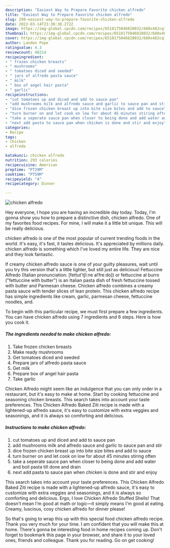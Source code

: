 ```yaml
---
description: "Easiest Way to Prepare Favorite chicken alfredo"
title: "Easiest Way to Prepare Favorite chicken alfredo"
slug: 299-easiest-way-to-prepare-favorite-chicken-alfredo
date: 2022-03-14T23:38:38.272Z
image: https://img-global.cpcdn.com/recipes/6518175046828032/680x482cq70/chicken-alfredo-recipe-main-photo.jpg
thumbnail: https://img-global.cpcdn.com/recipes/6518175046828032/680x482cq70/chicken-alfredo-recipe-main-photo.jpg
cover: https://img-global.cpcdn.com/recipes/6518175046828032/680x482cq70/chicken-alfredo-recipe-main-photo.jpg
author: Landon Pope
ratingvalue: 4.3
reviewcount: 48214
recipeingredient:
- " frozen chicken breasts"
- " mushrooms"
- " tomatoes diced and seeded"
- " jars of alfredo pasta sauce"
- " milk"
- " box of angel hair pasta"
- " garlic"
recipeinstructions:
- "cut tomatoes up and diced and add to sauce pan"
- "add mushrooms milk and alfredo sauce and garlic to sauce pan and stir"
- "dice frozen chicken breast up into bite size bites and add to sauce"
- "turn burner on and let cook on low for about 45 minutes stiring often"
- "take a seperate sauce pan when closer to being done and add water and boil pasta till done and drain"
- "next add pasta to sauce pan when chicken is done and stir and enjoy"
categories:
- Recipe
tags:
- chicken
- alfredo

katakunci: chicken alfredo 
nutrition: 293 calories
recipecuisine: American
preptime: "PT29M"
cooktime: "PT59M"
recipeyield: "4"
recipecategory: Dinner

---
```



![chicken alfredo](https://img-global.cpcdn.com/recipes/6518175046828032/680x482cq70/chicken-alfredo-recipe-main-photo.jpg)

Hey everyone, I hope you are having an incredible day today. Today, I'm gonna show you how to prepare a distinctive dish, chicken alfredo. One of my favorites food recipes. For mine, I will make it a little bit unique. This will be really delicious.

chicken alfredo is one of the most popular of current trending foods in the world. It's easy, it's fast, it tastes delicious. It's appreciated by millions daily. chicken alfredo is something which I've loved my entire life. They are nice and they look fantastic.

If creamy chicken alfredo sauce is one of your guilty pleasures, wait until you try this version that&#39;s a little lighter, but still just as delicious! Fettuccine Alfredo (Italian pronunciation: [fettut&#39;tʃiːne alˈfreːdo]) or fettuccine al burro (&#34;fettuccine with butter&#34;) is an Italian pasta dish of fresh fettuccine tossed with butter and Parmesan cheese. Chicken alfredo combines a creamy pasta sauce with tender slices of lean protein. This chicken alfredo recipe has simple ingredients like cream, garlic, parmesan cheese, fettuccine noodles, and.


To begin with this particular recipe, we must first prepare a few ingredients. You can have chicken alfredo using 7 ingredients and 6 steps. Here is how you cook it.

<!--inarticleads1-->

##### The ingredients needed to make chicken alfredo:

1. Take  frozen chicken breasts
1. Make ready  mushrooms
1. Get  tomatoes diced and seeded
1. Prepare  jars of alfredo pasta sauce
1. Get  milk
1. Prepare  box of angel hair pasta
1. Take  garlic


Chicken Alfredo might seem like an indulgence that you can only order in a restaurant, but it&#39;s easy to make at home. Start by cooking fettuccine and seasoning chicken breasts. This search takes into account your taste preferences. This Chicken Alfredo Baked Ziti recipe is made with a lightened-up alfredo sauce, it&#39;s easy to customize with extra veggies and seasonings, and it is always so comforting and delicious. 

<!--inarticleads2-->

##### Instructions to make chicken alfredo:

1. cut tomatoes up and diced and add to sauce pan
1. add mushrooms milk and alfredo sauce and garlic to sauce pan and stir
1. dice frozen chicken breast up into bite size bites and add to sauce
1. turn burner on and let cook on low for about 45 minutes stiring often
1. take a seperate sauce pan when closer to being done and add water and boil pasta till done and drain
1. next add pasta to sauce pan when chicken is done and stir and enjoy


This search takes into account your taste preferences. This Chicken Alfredo Baked Ziti recipe is made with a lightened-up alfredo sauce, it&#39;s easy to customize with extra veggies and seasonings, and it is always so comforting and delicious. Ergo, I love Chicken Alfredo Stuffed Shells! That doesn&#39;t mean I&#39;m good at math or logic—it simply means I&#39;m good at eating. Creamy, luscious, cosy chicken alfredo for dinner please! 

So that's going to wrap this up with this special food chicken alfredo recipe. Thank you very much for your time. I am confident that you will make this at home. There's gonna be interesting food in home recipes coming up. Don't forget to bookmark this page in your browser, and share it to your loved ones, friends and colleague. Thank you for reading. Go on get cooking!
